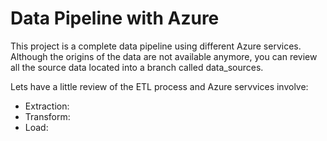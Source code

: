 # Data Pipeline with Azure

This project is a complete data pipeline using different Azure services. Although the origins of the data are not available anymore, you can review all the source data located into a branch called data_sources.

Lets have a little review of the ETL process and Azure servvices involve:

- Extraction:
- Transform:
- Load:

